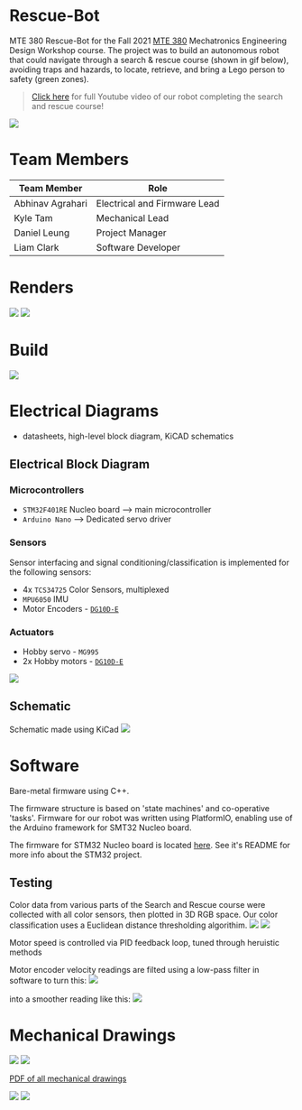 # Rescue-Bot
MTE 380 Rescue-Bot for the Fall 2021 [MTE 380](http://www.ucalendar.uwaterloo.ca/1819/COURSE/course-MTE.html#MTE380) Mechatronics Engineering Design Workshop course. 
The project was to build an autonomous robot that could navigate through a search & rescue course (shown in gif below), avoiding traps and hazards, to locate, retrieve, and bring a Lego person to safety (green zones).

> [Click here](https://youtu.be/ztVF_HEkW2k) for full Youtube video of our robot completing the search and rescue course!

[![](./images/Animation.gif)](https://youtu.be/ztVF_HEkW2k)

# Team Members

| Team Member      	| Role                         	|
|------------------	|------------------------------	|
| Abhinav Agrahari 	| Electrical and Firmware Lead 	|
| Kyle Tam         	| Mechanical Lead              	|
| Daniel Leung     	| Project Manager              	|
| Liam Clark       	| Software Developer           	|

# Renders

![](./images/render2.jpg)
![](./images/render3.jpg)

# Build
![](./images/robot_angles.png)

# Electrical Diagrams

- datasheets, high-level block diagram, KiCAD schematics

## Electrical Block Diagram

### Microcontrollers
- `STM32F401RE` Nucleo board --> main microcontroller
- `Arduino Nano` --> Dedicated servo driver
### Sensors
Sensor interfacing and signal conditioning/classification is implemented for the following sensors:
- 4x `TCS34725` Color Sensors, multiplexed
- `MPU6050` IMU
- Motor Encoders - [`DG10D-E`](https://www.sparkfun.com/products/16413)
### Actuators
- Hobby servo - `MG995`
- 2x Hobby motors - [`DG10D-E`](https://www.sparkfun.com/products/16413)

![](./Electrical/Block-Diagram/Block_Diagram.svg)

## Schematic
Schematic made using KiCad
![](./Electrical/Rescue-bot/Rescue-bot-schematic.svg)

# Software

Bare-metal firmware using C++.

The firmware structure is based on 'state machines' and co-operative 'tasks'. Firmware for our robot was written using PlatformIO, enabling use of the Arduino framework for SMT32 Nucleo board.

The firmware for STM32 Nucleo board is located [here](./Software/Rescue-Bot). See it's README for more info about the STM32 project.

## Testing
Color data from various parts of the Search and Rescue course were collected with all color sensors, then plotted in 3D RGB space. Our color classification uses a Euclidean distance thresholding algorithim.
![](./Software/Computer_Colour_Visualization/Spheres/spheres_adafruit_edit.png)
![](./Software/Computer_Colour_Visualization/Spheres/spheres_ebay_edit.png)

Motor speed is controlled via PID feedback loop, tuned through heruistic methods

Motor encoder velocity readings are filted using a low-pass filter in software to turn this:
![](./images/before_lpf.png)

into a smoother reading like this:
![](./images/after_lpf.png)

# Mechanical Drawings

![](./images/model.png)
![](./images/model_exploded.png)

[PDF of all mechanical drawings](./images/Robot_Assembly_Drawing.pdf)

[![](./images/Solidworks_drawing.png)](./images/Robot_Assembly_Drawing.pdf)
[![](./images/Solidworks_drawing_BOM.png)](./images/Robot_Assembly_Drawing.pdf)
